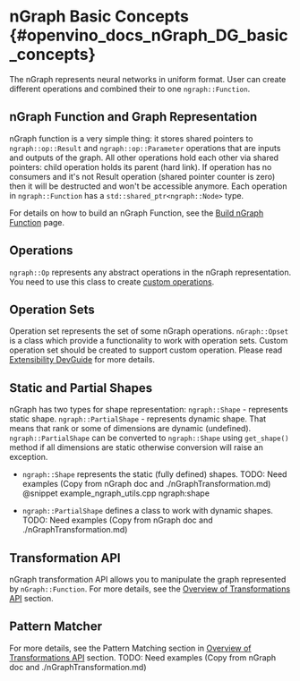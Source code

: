 # nGraph Basic Concepts {#openvino_docs_nGraph_DG_basic_concepts}

The nGraph represents neural networks in uniform format. User can create different operations and combined their to one `ngraph::Function`.

## nGraph Function and Graph Representation <a name="ngraph_function"></a>

nGraph function is a very simple thing: it stores shared pointers to `ngraph::op::Result` and `ngraph::op::Parameter` operations that are inputs and outputs of the graph. 
All other operations hold each other via shared pointers: child operation holds its parent (hard link). If operation has no consumers and it's not Result operation
(shared pointer counter is zero) then it will be destructed and won't be accessible anymore. Each operation in `ngraph::Function` has a `std::shared_ptr<ngraph::Node>` type.

For details on how to build an nGraph Function, see the [Build nGraph Function](./build_function.md) page.

## Operations

`ngraph::Op` represents any abstract operations in the nGraph representation. You need to use this class to create [custom operations](../IE_DG/Extensibility_DG/AddingNGraphOps.md).

## Operation Sets

Operation set represents the set of some nGraph operations. `nGraph::Opset` is a class which provide a functionality to work with operation sets.
Custom operation set should be created to support custom operation. Please read [Extensibility DevGuide](../IE_DG/Extensibility_DG/Intro.md) for more details.

## Static and Partial Shapes

nGraph has two types for shape representation: 
`ngraph::Shape` - represents static shape.
`ngraph::PartialShape` - represents dynamic shape. That means that rank or some of dimensions are dynamic (undefined).
`ngraph::PartialShape` can be converted to `ngraph::Shape` using `get_shape()` method if all dimensions are static otherwise conversion will raise an exception.

* `ngraph::Shape` represents the static (fully defined) shapes.
  TODO: Need examples (Copy from nGraph doc and ./nGraphTransformation.md)
  @snippet example_ngraph_utils.cpp ngraph:shape

* `ngraph::PartialShape` defines a class to work with dynamic shapes.
  TODO: Need examples (Copy from nGraph doc and ./nGraphTransformation.md)


## Transformation API
nGraph transformation API allows you to manipulate the graph represented by `nGraph::Function`. For more details, see the [Overview of Transformations API](./nGraphTransformation.md) section.

## Pattern Matcher

For more details, see the Pattern Matching section in [Overview of Transformations API](./nGraphTransformation.md) section.
TODO: Need examples (Copy from nGraph doc and ./nGraphTransformation.md)
